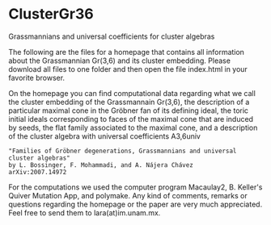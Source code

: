 # ClusterGr36
Grassmannians and universal coefficients for cluster algebras

The following are the files for a homepage that contains all information about the Grassmannian Gr(3,6) and its cluster embedding. 
Please download all files to one folder and then open the file index.html in your favorite browser.

On the homepage you can find computational data regarding what we call the cluster embedding of the Grassmannain Gr(3,6), 
the description of a particular maximal cone in the Gröbner fan of its defining ideal, 
the toric initial ideals corresponding to faces of the maximal cone that are induced by seeds, 
the flat family associated to the maximal cone, and a description of the cluster algebra with universal coefficients A3,6univ

    "Families of Gröbner degenerations, Grassmannians and universal cluster algebras"
    by L. Bossinger, F. Mohammadi, and A. Nájera Chávez
    arXiv:2007.14972


For the computations we used the computer program Macaulay2, B. Keller's Quiver Mutation App, and polymake.
Any kind of comments, remarks or questions regarding the homepage or the paper are very much appreciated. 
Feel free to send them to lara(at)im.unam.mx. 
